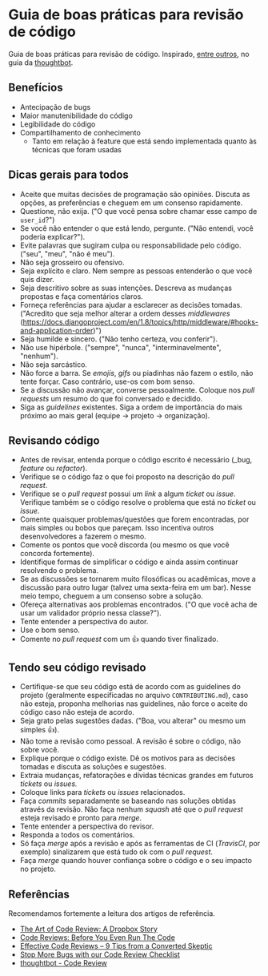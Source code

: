 # Guia de boas práticas para revisão de código

Guia de boas práticas para revisão de código. Inspirado, [entre outros](#referencias), no guia da [thoughtbot](https://github.com/thoughtbot/guides/blob/master/code-review/README.md).

## Benefícios

- Antecipação de bugs
- Maior manutenibilidade do código
- Legibilidade do código
- Compartilhamento de conhecimento
  - Tanto em relação à feature que está sendo implementada quanto às técnicas que foram usadas

## Dicas gerais para todos

- Aceite que muitas decisões de programação são opiniões. Discuta as opções, as preferências e cheguem em um consenso rapidamente.
- Questione, não exija. ("O que você pensa sobre chamar esse campo de `user_id`?")
- Se você não entender o que está lendo, pergunte. ("Não entendi, você poderia explicar?").
- Evite palavras que sugiram culpa ou responsabilidade pelo código. ("seu", "meu", "não é meu").
- Não seja grosseiro ou ofensivo.
- Seja explícito e claro. Nem sempre as pessoas entenderão o que você quis dizer.
- Seja descritivo sobre as suas intenções. Descreva as mudanças propostas e faça comentários claros.
- Forneça referências para ajudar a esclarecer as decisões tomadas. ("Acredito que seja melhor alterar a ordem desses _middlewares_ (https://docs.djangoproject.com/en/1.8/topics/http/middleware/#hooks-and-application-order)")
- Seja humilde e sincero. ("Não tenho certeza, vou conferir").
- Não use hipérbole. ("sempre", "nunca", "interminavelmente", "nenhum").
- Não seja sarcástico.
- Não force a barra. Se _emojis_, _gifs_ ou piadinhas não fazem o estilo, não tente forçar. Caso contrário, use-os com bom senso.
- Se a discussão não avançar, converse pessoalmente. Coloque nos _pull requests_ um resumo do que foi conversado e decidido.
- Siga as _guidelines_ existentes. Siga a ordem de importância do mais próximo ao mais geral (equipe -> projeto -> organização).

## Revisando código

- Antes de revisar, entenda porque o código escrito é necessário (_bug, _feature_ ou _refactor_).
- Verifique se o código faz o que foi proposto na descrição do _pull request_.
- Verifique se o _pull request_ possui um _link_ a algum _ticket_ ou _issue_. Verifique também se o código resolve o problema que está no _ticket_ ou _issue_.
- Comente quaisquer problemas/questões que forem encontradas, por mais simples ou bobos que pareçam. Isso incentiva outros desenvolvedores a fazerem o mesmo.
- Comente os pontos que você discorda (ou mesmo os que você concorda fortemente).
- Identifique formas de simplificar o código e ainda assim continuar resolvendo o problema.
- Se as discussões se tornarem muito filosóficas ou acadêmicas, move a discussão para outro lugar (talvez uma sexta-feira em um bar). Nesse meio tempo, cheguem a um consenso sobre a solução.
- Ofereça alternativas aos problemas encontrados. ("O que você acha de usar um validador próprio nessa classe?").
- Tente entender a perspectiva do autor.
- Use o bom senso.
- Comente no _pull request_ com um :thumbsup: quando tiver finalizado.

## Tendo seu código revisado

- Certifique-se que seu código está de acordo com as guidelines do projeto (geralmente especificadas no arquivo `CONTRIBUTING.md`), caso não esteja, proponha melhorias nas guidelines, não force o aceite do código caso não esteja de acordo.
- Seja grato pelas sugestões dadas. ("Boa, vou alterar" ou mesmo um simples :thumbsup:).
- Não tome a revisão como pessoal. A revisão é sobre o código, não sobre você.
- Explique porque o código existe. Dê os motivos para as decisões tomadas e discuta as soluções e sugestões.
- Extraia mudanças, refatorações e dívidas técnicas grandes em futuros _tickets_ ou _issues._
- Coloque links para _tickets_ ou _issues_ relacionados.
- Faça _commits_ separadamente se baseando nas soluções obtidas através da revisão. Não faça nenhum _squash_ até que o _pull request_ esteja revisado e pronto para _merge_.
- Tente entender a perspectiva do revisor.
- Responda a todos os comentários.
- Só faça _merge_ após a revisão e após as ferramentas de CI (_TravisCI_, por exemplo) sinalizarem que está tudo ok com o _pull request_.
- Faça _merge_ quando houver confiança sobre o código e o seu impacto no projeto.

## Referências

Recomendamos fortemente a leitura dos artigos de referência.

- [The Art of Code Review: A Dropbox Story](http://www.objc.io/issues/22-scale/dropbox/)
- [Code Reviews: Before You Even Run The Code](http://www.lornajane.net/posts/2015/code-reviews-before-you-even-run-the-code)
- [Effective Code Reviews – 9 Tips from a Converted Skeptic](http://blog.fogcreek.com/effective-code-reviews-9-tips-from-a-converted-skeptic/)
- [Stop More Bugs with our Code Review Checklist](http://blog.fogcreek.com/increase-defect-detection-with-our-code-review-checklist-example/)
- [thoughtbot - Code Review](https://github.com/thoughtbot/guides/blob/master/code-review/README.md)
